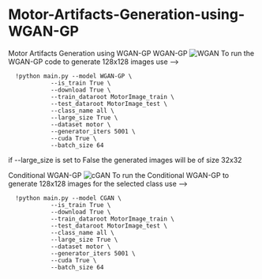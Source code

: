 # Motor-Artifacts-Generation-using-WGAN-GP
Motor Artifacts Generation using WGAN-GP
WGAN-GP
![WGAN](https://github.com/yousofsaleh25/Motor-Artifacts-Generation-using-WGAN-GP/assets/43546116/a7aaa762-d7f1-4a54-8a8b-5d7f322735bf)
To run the WGAN-GP code to generate 128x128 images use --> 

      !python main.py --model WGAN-GP \
                --is_train True \
                --download True \
                --train_dataroot MotorImage_train \
                --test_dataroot MotorImage_test \
                --class_name all \
                --large_size True \
                --dataset motor \
                --generator_iters 5001 \
                --cuda True \
                --batch_size 64 

if --large_size is set to False the generated images will be of size 32x32

Conditional WGAN-GP
![cGAN](https://github.com/yousofsaleh25/Motor-Artifacts-Generation-using-WGAN-GP/assets/43546116/206b9e34-caa1-4a6f-857d-fe05ec2465bc)
To run the Conditional WGAN-GP to generate 128x128 images for the selected class use -->

      !python main.py --model CGAN \
                --is_train True \
                --download True \
                --train_dataroot MotorImage_train \
                --test_dataroot MotorImage_test \
                --class_name all \
                --large_size True \
                --dataset motor \
                --generator_iters 5001 \
                --cuda True \
                --batch_size 64 
